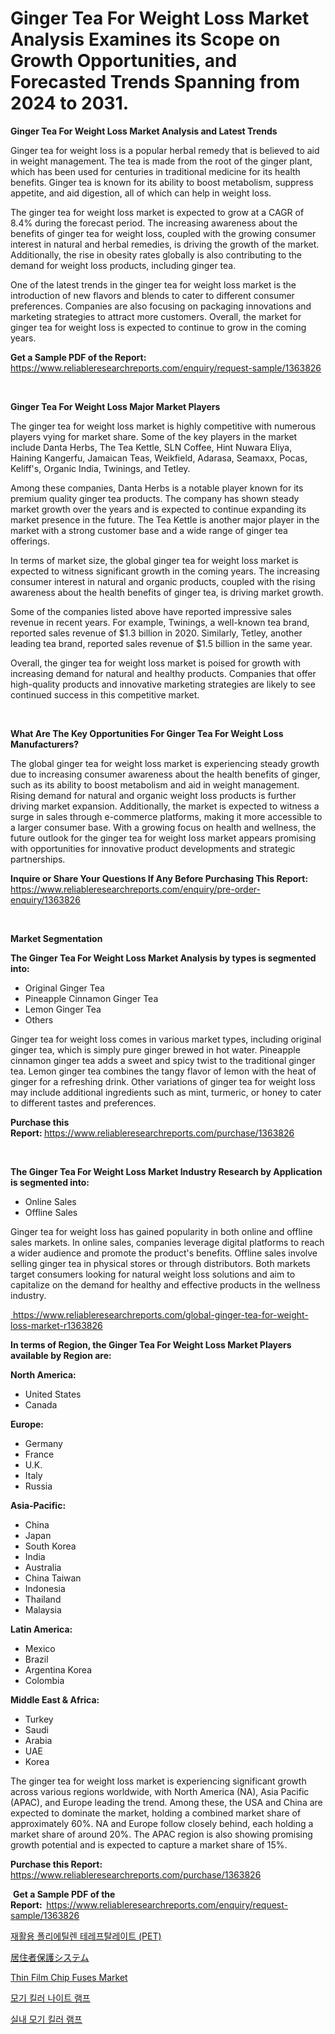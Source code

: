 <p><h1>Ginger Tea For Weight Loss Market Analysis Examines its Scope on Growth Opportunities, and Forecasted Trends Spanning from 2024 to 2031.</h1></p><p><strong>Ginger Tea For Weight Loss Market Analysis and Latest Trends</strong></p>
<p><p>Ginger tea for weight loss is a popular herbal remedy that is believed to aid in weight management. The tea is made from the root of the ginger plant, which has been used for centuries in traditional medicine for its health benefits. Ginger tea is known for its ability to boost metabolism, suppress appetite, and aid digestion, all of which can help in weight loss.</p><p>The ginger tea for weight loss market is expected to grow at a CAGR of 8.4% during the forecast period. The increasing awareness about the benefits of ginger tea for weight loss, coupled with the growing consumer interest in natural and herbal remedies, is driving the growth of the market. Additionally, the rise in obesity rates globally is also contributing to the demand for weight loss products, including ginger tea.</p><p>One of the latest trends in the ginger tea for weight loss market is the introduction of new flavors and blends to cater to different consumer preferences. Companies are also focusing on packaging innovations and marketing strategies to attract more customers. Overall, the market for ginger tea for weight loss is expected to continue to grow in the coming years.</p></p>
<p><strong>Get a Sample PDF of the Report:&nbsp;</strong> <a href="https://www.reliableresearchreports.com/enquiry/request-sample/1363826">https://www.reliableresearchreports.com/enquiry/request-sample/1363826</a></p>
<p>&nbsp;</p>
<p><strong>Ginger Tea For Weight Loss Major Market Players</strong></p>
<p><p>The ginger tea for weight loss market is highly competitive with numerous players vying for market share. Some of the key players in the market include Danta Herbs, The Tea Kettle, SLN Coffee, Hint Nuwara Eliya, Haining Kangerfu, Jamaican Teas, Weikfield, Adarasa, Seamaxx, Pocas, Keliff's, Organic India, Twinings, and Tetley.</p><p>Among these companies, Danta Herbs is a notable player known for its premium quality ginger tea products. The company has shown steady market growth over the years and is expected to continue expanding its market presence in the future. The Tea Kettle is another major player in the market with a strong customer base and a wide range of ginger tea offerings.</p><p>In terms of market size, the global ginger tea for weight loss market is expected to witness significant growth in the coming years. The increasing consumer interest in natural and organic products, coupled with the rising awareness about the health benefits of ginger tea, is driving market growth.</p><p>Some of the companies listed above have reported impressive sales revenue in recent years. For example, Twinings, a well-known tea brand, reported sales revenue of $1.3 billion in 2020. Similarly, Tetley, another leading tea brand, reported sales revenue of $1.5 billion in the same year.</p><p>Overall, the ginger tea for weight loss market is poised for growth with increasing demand for natural and healthy products. Companies that offer high-quality products and innovative marketing strategies are likely to see continued success in this competitive market.</p></p>
<p>&nbsp;</p>
<p><strong>What Are The Key Opportunities For Ginger Tea For Weight Loss Manufacturers?</strong></p>
<p><p>The global ginger tea for weight loss market is experiencing steady growth due to increasing consumer awareness about the health benefits of ginger, such as its ability to boost metabolism and aid in weight management. Rising demand for natural and organic weight loss products is further driving market expansion. Additionally, the market is expected to witness a surge in sales through e-commerce platforms, making it more accessible to a larger consumer base. With a growing focus on health and wellness, the future outlook for the ginger tea for weight loss market appears promising with opportunities for innovative product developments and strategic partnerships.</p></p>
<p><strong>Inquire or Share Your Questions If Any Before Purchasing This Report:</strong> <a href="https://www.reliableresearchreports.com/enquiry/pre-order-enquiry/1363826">https://www.reliableresearchreports.com/enquiry/pre-order-enquiry/1363826</a></p>
<p>&nbsp;</p>
<p><strong>Market Segmentation</strong></p>
<p><strong>The Ginger Tea For Weight Loss Market Analysis by types is segmented into:</strong></p>
<p><ul><li>Original Ginger Tea</li><li>Pineapple Cinnamon Ginger Tea</li><li>Lemon Ginger Tea</li><li>Others</li></ul></p>
<p><p>Ginger tea for weight loss comes in various market types, including original ginger tea, which is simply pure ginger brewed in hot water. Pineapple cinnamon ginger tea adds a sweet and spicy twist to the traditional ginger tea. Lemon ginger tea combines the tangy flavor of lemon with the heat of ginger for a refreshing drink. Other variations of ginger tea for weight loss may include additional ingredients such as mint, turmeric, or honey to cater to different tastes and preferences.</p></p>
<p><strong>Purchase this Report:&nbsp;</strong><a href="https://www.reliableresearchreports.com/purchase/1363826">https://www.reliableresearchreports.com/purchase/1363826</a></p>
<p>&nbsp;</p>
<p><strong>The Ginger Tea For Weight Loss Market Industry Research by Application is segmented into:</strong></p>
<p><ul><li>Online Sales</li><li>Offline Sales</li></ul></p>
<p><p>Ginger tea for weight loss has gained popularity in both online and offline sales markets. In online sales, companies leverage digital platforms to reach a wider audience and promote the product's benefits. Offline sales involve selling ginger tea in physical stores or through distributors. Both markets target consumers looking for natural weight loss solutions and aim to capitalize on the demand for healthy and effective products in the wellness industry.</p></p>
<p><a href="https://www.reliableresearchreports.com/global-ginger-tea-for-weight-loss-market-r1363826">&nbsp;https://www.reliableresearchreports.com/global-ginger-tea-for-weight-loss-market-r1363826</a></p>
<p><strong>In terms of Region, the Ginger Tea For Weight Loss Market Players available by Region are:</strong></p>
<p>
    <p> <strong> North America: </strong>
        <ul>
            <li>United States</li>
            <li>Canada</li>
        </ul>
        </p> 
    <p> <strong> Europe: </strong>
        <ul>
            <li>Germany</li>
            <li>France</li>
            <li>U.K.</li>
            <li>Italy</li>
            <li>Russia</li>
        </ul>
        </p> 
    <p> <strong> Asia-Pacific: </strong>
        <ul>
            <li>China</li>
            <li>Japan</li>
            <li>South Korea</li>
            <li>India</li>
            <li>Australia</li>
            <li>China Taiwan</li>
            <li>Indonesia</li>
            <li>Thailand</li>
            <li>Malaysia</li>
        </ul>
        </p> 
    <p> <strong> Latin America: </strong>
        <ul>
            <li>Mexico</li>
            <li>Brazil</li>
            <li>Argentina Korea</li>
            <li>Colombia</li>
        </ul>
        </p> 
    <p> <strong> Middle East & Africa: </strong>
        <ul>
            <li>Turkey</li>
            <li>Saudi</li>
            <li>Arabia</li>
            <li>UAE</li>
            <li>Korea</li>
        </ul>
    </p>
    </p>
<p><p>The ginger tea for weight loss market is experiencing significant growth across various regions worldwide, with North America (NA), Asia Pacific (APAC), and Europe leading the trend. Among these, the USA and China are expected to dominate the market, holding a combined market share of approximately 60%. NA and Europe follow closely behind, each holding a market share of around 20%. The APAC region is also showing promising growth potential and is expected to capture a market share of 15%.</p></p>
<p><strong>Purchase this Report: </strong><a href="https://www.reliableresearchreports.com/purchase/1363826">https://www.reliableresearchreports.com/purchase/1363826</a></p>
<p>&nbsp;<strong>Get a Sample PDF of the Report:&nbsp;&nbsp;</strong><a href="https://www.reliableresearchreports.com/enquiry/request-sample/1363826">https://www.reliableresearchreports.com/enquiry/request-sample/1363826</a></p>
<p><strong></strong></p>
<p><p><a href="https://medium.com/@ishacian.georges/%EC%9E%AC%ED%99%9C%EC%9A%A9-%ED%8F%B4%EB%A6%AC%EC%97%90%ED%8B%B8%EB%A0%8C-%ED%85%8C%EB%A0%88%ED%94%84%ED%83%88%EB%A0%88%EC%9D%B4%ED%8A%B8-pet-%EC%8B%9C%EC%9E%A5-%EC%A1%B0%EC%82%AC-%EB%B0%8F-%EC%82%B0%EC%97%85-%EB%B0%9C%EC%A0%84-%EB%B0%8F-2031%EB%85%84%EA%B9%8C%EC%A7%80%EC%9D%98-%EC%98%88%EC%B8%A1-97403a1821ab">재활용 폴리에틸렌 테레프탈레이트 (PET)</a></p><p><a href="https://github.com/hardee896/Market-Research-Report-List-1/blob/main/1235541150429.md">居住者保護システム</a></p><p><a href="https://github.com/cheribeninsig/Market-Research-Report-List-1/blob/main/thin-film-chip-fuses-market.md">Thin Film Chip Fuses Market</a></p><p><a href="https://github.com/RickyMetzDVM/Market-Research-Report-List-1/blob/main/4912301160366.md">모기 킬러 나이트 램프</a></p><p><a href="https://github.com/TitusBoyer1/Market-Research-Report-List-1/blob/main/4773342160365.md">실내 모기 킬러 램프</a></p></p>